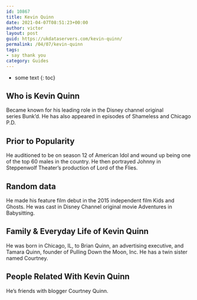 ```yaml
---
id: 10867
title: Kevin Quinn
date: 2021-04-07T08:51:23+00:00
author: victor
layout: post
guid: https://ukdataservers.com/kevin-quinn/
permalink: /04/07/kevin-quinn
tags:
- say thank you
category: Guides
---
```


* some text
{: toc}


## Who is Kevin Quinn



Became known for his leading role in the Disney channel original series Bunk&#8217;d. He has also appeared in episodes of Shameless and Chicago P.D. 

                
                
                
## Prior to Popularity



He auditioned to be on season 12 of American Idol and wound up being one of the top 60 males in the country. He then portrayed Johnny in Steppenwolf Theater&#8217;s production of Lord of the Flies.

                
                
                
## Random data



He made his feature film debut in the 2015 independent film Kids and Ghosts. He was cast in Disney Channel original movie Adventures in Babysitting.

                
                
                
## Family & Everyday Life of Kevin Quinn



He was born in Chicago, IL, to Brian Quinn, an advertising executive, and Tamara Quinn, founder of Pulling Down the Moon, Inc. He has a twin sister named Courtney. 

                
                
                
## People Related With Kevin Quinn



He&#8217;s friends with blogger Courtney Quinn.

                
              
            
          
          
          